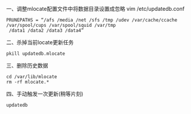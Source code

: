 一、调整mlocate配置文件中将数据目录设置成忽略
vim /etc/updatedb.conf
```
PRUNEPATHS = “/afs /media /net /sfs /tmp /udev /var/cache/ccache /var/spool/cups /var/spool/squid /var/tmp  /data1 /data2 /data3 /data4”
```

二、杀掉当前locate更新任务
```
pkill updatedb.mlocate
```

三、删除历史数据
```
cd /var/lib/mlocate
rm -rf mlocate.*
```

四、手动触发一次更新(稍等片刻)
```
updatedb
```